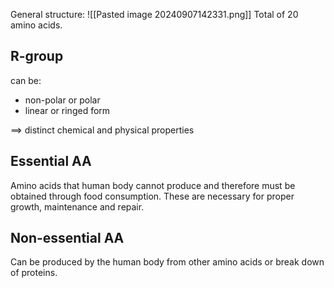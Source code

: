 General structure:
![[Pasted image 20240907142331.png]]
Total of 20 amino acids.
## R-group
can be:
* non-polar or polar
* linear or ringed form

$\implies$ distinct chemical and physical properties
## Essential AA
Amino acids that human body cannot produce and therefore must be obtained through food consumption. These are necessary for proper growth, maintenance and repair.
## Non-essential AA
Can be produced by the human body from other amino acids or break down of proteins.